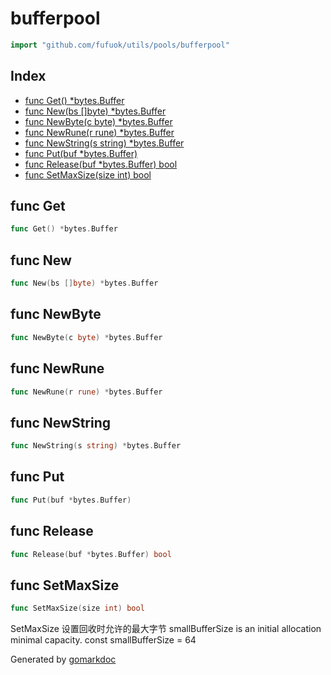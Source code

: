 <!-- Code generated by gomarkdoc. DO NOT EDIT -->

# bufferpool

```go
import "github.com/fufuok/utils/pools/bufferpool"
```

## Index

- [func Get() *bytes.Buffer](<#func-get>)
- [func New(bs []byte) *bytes.Buffer](<#func-new>)
- [func NewByte(c byte) *bytes.Buffer](<#func-newbyte>)
- [func NewRune(r rune) *bytes.Buffer](<#func-newrune>)
- [func NewString(s string) *bytes.Buffer](<#func-newstring>)
- [func Put(buf *bytes.Buffer)](<#func-put>)
- [func Release(buf *bytes.Buffer) bool](<#func-release>)
- [func SetMaxSize(size int) bool](<#func-setmaxsize>)


## func Get

```go
func Get() *bytes.Buffer
```

## func New

```go
func New(bs []byte) *bytes.Buffer
```

## func NewByte

```go
func NewByte(c byte) *bytes.Buffer
```

## func NewRune

```go
func NewRune(r rune) *bytes.Buffer
```

## func NewString

```go
func NewString(s string) *bytes.Buffer
```

## func Put

```go
func Put(buf *bytes.Buffer)
```

## func Release

```go
func Release(buf *bytes.Buffer) bool
```

## func SetMaxSize

```go
func SetMaxSize(size int) bool
```

SetMaxSize 设置回收时允许的最大字节 smallBufferSize is an initial allocation minimal capacity. const smallBufferSize = 64



Generated by [gomarkdoc](<https://github.com/princjef/gomarkdoc>)
